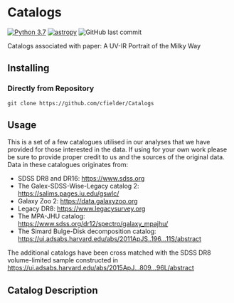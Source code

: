 # Catalogs
[![Python 3.7](https://img.shields.io/badge/python-v3.7-blue)](https://www.python.org/downloads/release/python-3710/)
[![astropy](http://img.shields.io/badge/powered%20by-AstroPy-orange.svg?style=flat)](http://www.astropy.org/)
![GitHub last commit](https://img.shields.io/github/last-commit/cfielder/Milky-Way-Analogs.svg)

Catalogs associated with paper: A UV-IR Portrait of the Milky Way

## Installing

### Directly from Repository

`git clone https://github.com/cfielder/Catalogs`

## Usage
This is a set of a few catalogues utilised in our analyses that we have provided for those interested in the data. If using 
for your own work please be sure to provide proper credit to us and the sources of the original data. 
Data in these catalogues originates from:
  - SDSS DR8 and DR16: https://www.sdss.org
  - The Galex-SDSS-Wise-Legacy catalog 2: https://salims.pages.iu.edu/gswlc/
  - Galaxy Zoo 2: https://data.galaxyzoo.org
  - Legacy DR8: https://www.legacysurvey.org
  - The MPA-JHU catalog: https://www.sdss.org/dr12/spectro/galaxy_mpajhu/
  - The Simard Bulge-Disk decomposition catalog: https://ui.adsabs.harvard.edu/abs/2011ApJS..196...11S/abstract

The additional catalogs have been cross matched with the SDSS DR8 volume-limited sample constructed in https://ui.adsabs.harvard.edu/abs/2015ApJ...809...96L/abstract

## Catalog Description
###

